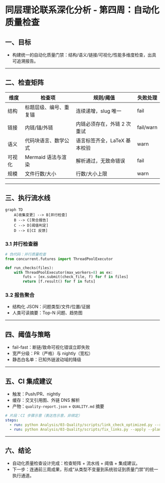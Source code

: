 # 同层理论联系深化分析 - 第四周：自动化质量检查

## 一、目标

- 构建统一的自动化质量门禁：结构/语义/链接/可视化/性能多维度检查，出具可追溯报告。

---

## 二、检查矩阵

| 维度 | 检查项 | 规则/阈值 | 失败处理 |
|---|---|---|---|
| 结构 | 标题层级、编号、重复锚 | 连续递增，slug 唯一 | fail |
| 链接 | 内链/锚/外链 | 内链必须存在，外链 2 次重试 | fail/warn |
| 语义 | 代码块语言、数学公式 | 语言标签齐全，LaTeX 基本校验 | warn |
| 可视化 | Mermaid 语法与渲染 | 解析通过，无致命错误 | fail |
| 规模 | 文件行数/大小 | 行数/大小上限 | warn |

---

## 三、执行流水线

```mermaid
graph TD
    A[收集变更] --> B[并行检查]
    B --> C[聚合报告]
    C --> D[阈值判定]
    D --> E[CI 反馈]
```

### 3.1 并行检查器

```python
# 伪代码：并行质量检查
from concurrent.futures import ThreadPoolExecutor

def run_checks(files):
    with ThreadPoolExecutor(max_workers=8) as ex:
        futs = [ex.submit(check_file, f) for f in files]
        return [f.result() for f in futs]
```

### 3.2 报告聚合

- 结构化 JSON：问题类型/文件/位置/证据
- 人类可读摘要：Top-N 问题、趋势图

---

## 四、阈值与策略

- fail-fast：断链/致命可视化错误立即失败
- 宽严分级：PR（严格）与 nightly（宽松）
- 静态白名单：已知外链波动域的降级

---

## 五、CI 集成建议

- 触发：Push/PR、nightly
- 缓存：交叉引用图、外链 DNS 解析
- 产物：`quality-report.json` + `QUALITY.md` 摘要

```yaml
# 片段：CI 步骤示意（表达性示意，非绑定）
steps:
  - run: python Analysis/03-Quality/scripts/link_check_optimized.py --report quality-report.json || true
  - run: python Analysis/03-Quality/scripts/fix_links.py --apply --plan
```

---

## 六、结论

- 自动化质量检查设计完成：检查矩阵 + 流水线 + 阈值 + 集成建议。
- 下一步：连通前三周成果，形成“从类型不变量到系统验证到质量门禁”的统一执行通道。
